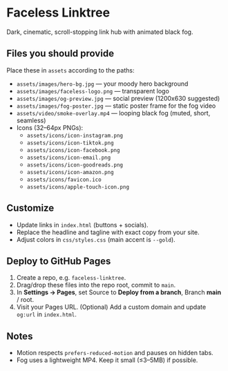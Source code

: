 # Faceless Linktree

Dark, cinematic, scroll-stopping link hub with animated black fog.

## Files you should provide
Place these in `assets` according to the paths:
- `assets/images/hero-bg.jpg` — your moody hero background
- `assets/images/faceless-logo.png` — transparent logo
- `assets/images/og-preview.jpg` — social preview (1200x630 suggested)
- `assets/images/fog-poster.jpg` — static poster frame for the fog video
- `assets/video/smoke-overlay.mp4` — looping black fog (muted, short, seamless)
- Icons (32–64px PNGs):
  - `assets/icons/icon-instagram.png`
  - `assets/icons/icon-tiktok.png`
  - `assets/icons/icon-facebook.png`
  - `assets/icons/icon-email.png`
  - `assets/icons/icon-goodreads.png`
  - `assets/icons/icon-amazon.png`
  - `assets/icons/favicon.ico`
  - `assets/icons/apple-touch-icon.png`

## Customize
- Update links in `index.html` (buttons + socials).
- Replace the headline and tagline with exact copy from your site.
- Adjust colors in `css/styles.css` (main accent is `--gold`).

## Deploy to GitHub Pages
1. Create a repo, e.g. `faceless-linktree`.
2. Drag/drop these files into the repo root, commit to `main`.
3. In **Settings → Pages**, set Source to **Deploy from a branch**, Branch **main** / root.
4. Visit your Pages URL. (Optional) Add a custom domain and update `og:url` in `index.html`.

## Notes
- Motion respects `prefers-reduced-motion` and pauses on hidden tabs.
- Fog uses a lightweight MP4. Keep it small (≤3–5MB) if possible.